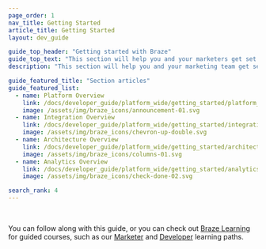 ```yaml
---
page_order: 1
nav_title: Getting Started
article_title: Getting Started
layout: dev_guide

guide_top_header: "Getting started with Braze"
guide_top_text: "This section will help you and your marketers get set up and ready to use Braze to create strong, lasting bonds between you and your customers. By now, you should have had some sort of kick-off communication with teams at Braze. <br> <br> This guide can both supplement fully-guided onboarding and advise on onboarding actions you can take on your own."
description: "This section will help you and your marketing team get set up and ready to use Braze to create strong, lasting bonds between you and your customers! This guide is tailored to both supplement fully-guided onboarding and advise on onboarding actions you can take on your own."

guide_featured_title: "Section articles"
guide_featured_list:
  - name: Platform Overview
    link: /docs/developer_guide/platform_wide/getting_started/platform_overview/
    image: /assets/img/braze_icons/announcement-01.svg
  - name: Integration Overview
    link: /docs/developer_guide/platform_wide/getting_started/integration_overview/
    image: /assets/img/braze_icons/chevron-up-double.svg
  - name: Architecture Overview
    link: /docs/developer_guide/platform_wide/getting_started/architecture_overview/
    image: /assets/img/braze_icons/columns-01.svg
  - name: Analytics Overview
    link: /docs/developer_guide/platform_wide/getting_started/analytics_overview/
    image: /assets/img/braze_icons/check-done-02.svg

search_rank: 4
---
```


<br>

You can follow along with this guide, or you can check out [Braze Learning](https://learning.braze.com) for guided courses, such as our [Marketer](https://learning.braze.com/path/marketer) and [Developer](https://learning.braze.com/path/developer) learning paths.


<br><br>

